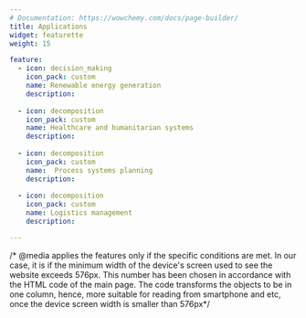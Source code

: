 ```yaml
---
# Documentation: https://wowchemy.com/docs/page-builder/
title: Applications
widget: featurette 
weight: 15

feature:
  - icon: decision_making
    icon_pack: custom
    name: Renewable energy generation
    description: 
    
  - icon: decomposition 
    icon_pack: custom
    name: Healthcare and humanitarian systems
    description:
    
  - icon: decomposition 
    icon_pack: custom
    name:  Process systems planning
    description:
    
  - icon: decomposition 
    icon_pack: custom
    name: Logistics management
    description:

---
```

/* @media applies the features only if the specific conditions are met. In our case, it is if the minimum width of the device's screen used to see the website exceeds 576px. This number has been chosen in accordance with the HTML code of the main page. The code transforms the objects to be in one column, hence, more suitable for reading from smartphone and etc, once the device screen width is smaller than 576px*/
<style>
	/* set icons sizes*/
	#research .row.featurette .col-12 .featurette-icon img {
   	 height: 50%;
 	 width: 50%}
@media (min-width: 576px)
{   /* remove unnecessary "grey" object that appears on the page for some reason */
    #research .row.featurette .col-md-12:nth-child(2) {display: none}
    /* centre and make fit the whole space for the applications section (each application takes 25% of the total width*/
    #research .row.featurette {justify-content: center}
    #research .row.featurette .col-12:nth-child(3), 
    #research .row.featurette .col-12:nth-child(4) {
    max-width: 100% !important;
    flex: 0 0 25%; }

    
}
 </style>